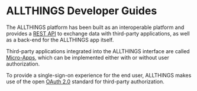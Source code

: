 # ALLTHINGS Developer Guides

The ALLTHINGS platform has been built as an interoperable platform and provides
a [REST API](rest.md) to exchange data with third-party applications, as well as
a back-end for the ALLTHINGS app itself.

Third-party applications integrated into the ALLTHINGS interface are called
[Micro-Apps](micro-app.md), which can be implemented either with or without user
authorization.

To provide a single-sign-on experience for the end user, ALLTHINGS makes use of
the open [OAuth 2.0](oauth.md) standard for third-party authorization.
